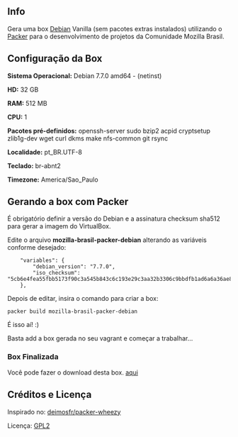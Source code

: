 ## Info

Gera uma box [Debian](https://www.debian.org/) Vanilla (sem pacotes extras instalados) utilizando o [Packer](https://packer.io/) para o desenvolvimento de projetos da Comunidade Mozilla Brasil.

## Configuração da Box

**Sistema Operacional:** Debian 7.7.0 amd64 - (netinst)

**HD:** 32 GB

**RAM:** 512 MB

**CPU:** 1

**Pacotes pré-definidos:** openssh-server sudo bzip2 acpid cryptsetup zlib1g-dev wget curl dkms make nfs-common git rsync

**Localidade:** pt_BR.UTF-8

**Teclado:** br-abnt2

**Timezone:** America/Sao_Paulo



## Gerando a box com Packer

É obrigatório definir a versão do Debian e a assinatura checksum sha512 para gerar a imagem do VirtualBox.

Edite o arquivo **mozilla-brasil-packer-debian** alterando as variáveis conforme desejado:
```
    "variables": {
        "debian_version": "7.7.0",
        "iso_checksum": "5cb6e4fea55fbb5173f90c3a545b843c6c193e29c3aa32b3306c9bbdfb1ad6a6a36ae8be50e91af9d03d5f21c472bd05d04d3508172e0b519e76714333c7c74b"
    },

```

Depois de editar, insira o comando para criar a box:
```
packer build mozilla-brasil-packer-debian
```

É isso aí! :)

Basta add a box gerada no seu vagrant e começar a trabalhar...


### Box Finalizada

Você pode fazer o download desta box. [aqui](http://lab.cynthiapereira.com/mozilla-brasil/mozilla-brasil-packer-debian-7.7.0-amd64_virtualbox.box)


## Créditos e Licença

Inspirado no: [deimosfr/packer-wheezy](https://github.com/deimosfr/packer-wheezy)

Licença: [GPL2](LICENSE)
